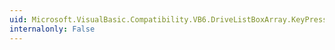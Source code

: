 ```yaml
---
uid: Microsoft.VisualBasic.Compatibility.VB6.DriveListBoxArray.KeyPress
internalonly: False
---
```

